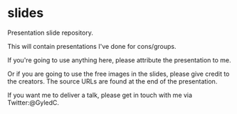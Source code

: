 # slides
Presentation slide repository.

This will contain presentations I've done for cons/groups. 

If you're going to use anything here, please attribute the presentation to me. 

Or if you are going to use the free images in the slides, please give credit to the creators. The source URLs are found at the end of the presentation.

If you want me to deliver a talk, please get in touch with me via Twitter:@GyledC.


